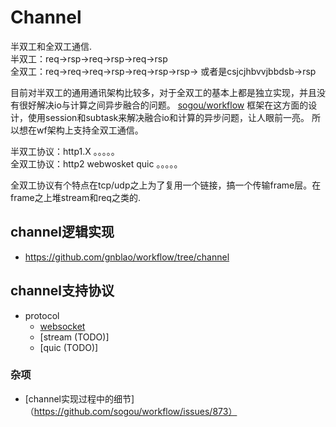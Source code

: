 # Channel

半双工和全双工通信.  
半双工：req->rsp->req->rsp->req->rsp  
全双工：req->req->req->rsp->req->rsp->rsp-> 或者是csjcjhbvvjbbdsb->rsp

目前对半双工的通用通讯架构比较多，对于全双工的基本上都是独立实现，并且没有很好解决io与计算之间异步融合的问题。
[sogou/workflow](https://github.com/sogou/workflow) 框架在这方面的设计，使用session和subtask来解决融合io和计算的异步问题，让人眼前一亮。
所以想在wf架构上支持全双工通信。

半双工协议：http1.X 。。。。。  
全双工协议：http2 webwosket quic 。。。。。  

全双工协议有个特点在tcp/udp之上为了复用一个链接，搞一个传输frame层。在frame之上堆stream和req之类的.  

## channel逻辑实现
* https://github.com/gnblao/workflow/tree/channel


## channel支持协议
* protocol
    * [websocket](docs/about-websocket.md)
    * [stream (TODO)]
    * [quic (TODO)]

### 杂项
* [channel实现过程中的细节]（https://github.com/sogou/workflow/issues/873）
